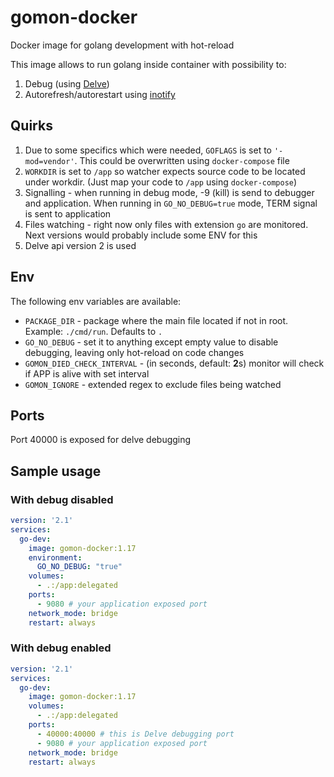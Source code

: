 # gomon-docker
Docker image for golang development with hot-reload

This image allows to run golang inside container with possibility to:

1. Debug (using [Delve](https://github.com/go-delve/delve))
2. Autorefresh/autorestart using [inotify](https://linux.die.net/man/1/inotifywatch)

## Quirks

1. Due to some specifics which were needed, `GOFLAGS` is set to `'-mod=vendor'`. This could be overwritten using `docker-compose` file
2. `WORKDIR` is set to `/app` so watcher expects source code to be located under workdir. (Just map your code to `/app` using `docker-compose`)
3. Signalling - when running in debug mode, -9 (kill) is send to debugger and application. When running in `GO_NO_DEBUG=true` mode, TERM signal is sent to application
4. Files watching - right now only files with extension `go` are monitored. Next versions would probably include some ENV for this
5. Delve api version 2 is used 

## Env

The following env variables are available:
* `PACKAGE_DIR` - package where the main file located if not in root. Example: `./cmd/run`. Defaults to `.`
* `GO_NO_DEBUG` - set it to anything except empty value to disable debugging, leaving only hot-reload on code changes
* `GOMON_DIED_CHECK_INTERVAL` - (in seconds, default: **2**s) monitor will check if APP is alive with set interval
* `GOMON_IGNORE` - extended regex to exclude files being watched

## Ports

Port 40000 is exposed for delve debugging

## Sample usage

### With debug disabled

```yaml docker-compose.yml
version: '2.1'
services:
  go-dev:
    image: gomon-docker:1.17
    environment:
      GO_NO_DEBUG: "true"
    volumes:
      - .:/app:delegated
    ports:
      - 9080 # your application exposed port
    network_mode: bridge
    restart: always
```

### With debug enabled

```yaml docker-compose.yml
version: '2.1'
services:
  go-dev:
    image: gomon-docker:1.17
    volumes:
      - .:/app:delegated
    ports:
      - 40000:40000 # this is Delve debugging port
      - 9080 # your application exposed port
    network_mode: bridge
    restart: always
```